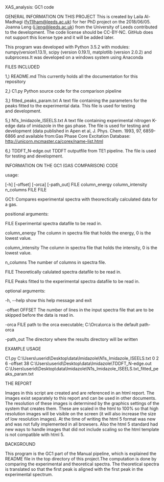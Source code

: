 XAS_analysis: GC1 code

GENERAL INFORMATION ON THIS PROJECT
This is created by Laila Al-Madhagi (fy11lham@leeds.ac.uk) for her PhD project on the 2018/06/05. Joanna Leng (j.leng@leeds.ac.uk) from the University of Leeds contributed to the development. The code license should be CC-BY-NC. GitHub does not support this license type and it will be added later. 

This program was developed with Python 3.5.2 with modules: numpy(version1.13.1), scipy (version 0.19.1), matplotlib (version 2.0.2) and subprocess.It was developed on a windows system using Anaconda

FILES INCLUDED 

1,) README.md					This currently holds all the documentation for
								this repository
								
2,) C1.py   					Python source code for the comparison pipeline  
								
3,) fitted_peaks_param.txt  	A text file containing the parameters for
								the peaks fitted to the experimental data. This file is used for testing   
								and development. 
								
5,) N1s_Imidazole_ISEELS.txt 	A text file containing experimental nitrogen K-edge data of imidazole in the gas phase. The file is used for testing and development 
								(data published in Apen et al, J. Phys. Chem. 1993, 97, 6859-6866 and available from:Gas Phase Core Excitation Database: http://unicorn.mcmaster.ca/corex/name-list.html
								
6,) TDDFT_N-edge.out 			TDDFT outputfile from TE1 pipeline. The
								file is used for testing and development.
								
								
								
INFORMATION ON THE GC1 (GAS COMPARISON) CODE

usage:   

[-h] [-offset] [-orca] [-path_out] FILE column_energy column_intensity n_columns FILE FILE

GC1: Compares experimental spectra with theorectically calculated data for a gas.
	   
	   
positional arguments:

  FILE        			Experimental spectra datafile to be read in.
  
  column_energy         The column in spectra file that holds the energy, 0 is
                        the lowest value.
						
  column_intensity      The column in spectra file that holds the intensity, 0
                        is the lowest value.
						
  n_columns             The number of columns in spectra file.
  
  FILE        			Theoretically calulated spectra datafile to be read in.
  
  FILE        			Peaks fitted to the experimental spectra datafile to be read in.

optional arguments:

  -h, --help  			show this help message and exit
  
  -offset OFFSET        The number of lines in the input spectra file that are
                        to be skipped before the data is read in.
						
  -orca FILE          	path to the orca executable; C:\Orca\orca is the
						default path-orca	
  
  -path_out				The directory where the results directory will be written
  
EXAMPLE USAGE

C1.py C:\Users\userid\Desktop\data\Imidazole\N1s_Imidazole_ISEELS.txt 0 2 6 -offset 38 C:\Users\userid\Desktop\data\Imidazole\TDDFT_N-edge.out C:\Users\userid\Desktop\data\Imidazole\N1s_Imidazole_ISEELS.txt_fitted_peaks_param.txt

THE REPORT

Images in this script are created and are referenced in an html report. The images exist separately to this report and can be used in other documents. The resolution of these images is determined by the graphics settings of the system that creates them. These are scaled in the html to 100% so that high resolution images will be visible on the screen (it will also increase the size of low resolution images). At the time of writing the html 5 format was new and was not fully implemented in all browsers. Also the html 5 standard had new ways to handle images that did not include scaling so the html template is not compatible with html 5.

  
BACKGROUND  

This program is the GC1 part of the Manual pipeline, which is explained the README file in the top directory of this project.The computation is done by comparing the experimental and theoretical spectra. The theoretical spectra is translated so that the first peak is aligned with the first peak in the experimental spectrum.   

